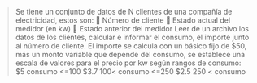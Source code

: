 > Se tiene un conjunto de datos de N clientes de una compañía de electricidad, estos son:
>  Número de cliente
>  Estado actual del medidor (en kw)
>  Estado anterior del medidor
> Leer de un archivo los datos de los clientes, calcular e informar el consumo, el importe junto
> al número de cliente.
> El importe se calcula con un básico fijo de $50, más un monto variable que depende del
> consumo, se establece una escala de valores para el precio por kw según rangos de consumo:
> $5 consumo <=100
> $3.7 100< consumo <=250
> $2.5 250 < consumo
